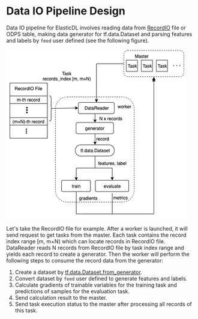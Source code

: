 # Data IO Pipeline Design

Data IO pipeline for ElasticDL involves reading data from
[RecordIO](https://github.com/elasticdl/recordio) file or ODPS table, making
data generator for tf.data.Dataset and parsing features and labels by
`feed` user defined (see the following figure).

![data_io_pipeline](../images/data_io_pipeline.jpg)

Let's take the RecordIO file for example. After a worker is launched, it will
send request to get tasks from the master. Each task contains the record index
range [m, m+N) which can locate records in RecordIO file. DataReader reads N
records from RecordIO file by task index range and yields each record to create
a generator. Then the worker will perform the following steps to consume the
record data from the generator:

1. Create a dataset by
[tf.data.Dataset.from_generator](https://www.tensorflow.org/api_docs/python/tf/data/Dataset#from_generator).
2. Convert dataset by `feed` user defined to generate features and labels.
3. Calculate gradients of trainable variables for the training task and
predictions of samples for the evaluation task.
4. Send calculation result to the master.
5. Send task execution status to the master after processing all records of
this task.
